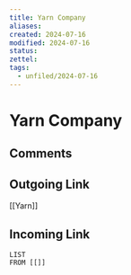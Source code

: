 ```yaml
---
title: Yarn Company
aliases: 
created: 2024-07-16
modified: 2024-07-16
status: 
zettel: 
tags:
  - unfiled/2024-07-16
---
```

# Yarn Company
## Comments

## Outgoing Link
[[Yarn]]
## Incoming Link
```dataview
LIST
FROM [[]]
```